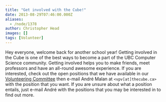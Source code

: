 ```yaml
---
title: "Get involved with the Cube!"
date: 2013-08-29T07:46:00.000Z
aliases:
  - /node/1378
author: Christopher Head
images: []
tags: [Volunteer]
---
```


<div class="field field-name-body field-type-text-with-summary field-label-hidden"><div class="field-items"><div class="field-item even"><p>Hey everyone, welcome back for another school year! Getting involved in the Cube is one of the best ways to become a part of the UBC Computer Science community. Getting involved helps you to make friends, meet professors and have an all-round awesome experience. If you are interested, check out the open positions that we have available in our <a href="/club/about/volunteer">Volunteering Committee</a> then e-mail Andr&#xE9; Malan at <code>&lt;vpv[at]thecube.ca&gt;</code> with the position that you want. If you are unsure about what a position entails, just e-mail Andr&#xE9; with the positions that you may be interested in to find out more.</p>
</div></div></div>    <footer>
          </footer>
